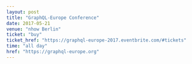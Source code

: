 ```yaml
---
layout: post
title: "GraphQL-Europe Conference"
date: 2017-05-21
venue: "nhow Berlin"
ticket: "buy"
ticket_href: "https://graphql-europe-2017.eventbrite.com/#tickets"
time: "all day"
href: "https://graphql-europe.org"
---
```

<!-- fill in the URL of your event host page if you haven't enough information for a detail page, so the event link won't point on the detail page at all -->
